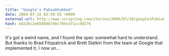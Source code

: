 ```yaml
---
title: "Google's Pubsubhubbub"
date: 2009-07-15 03:59:55 +0000
external-url: http://www.scripting.com/stories/2009/07/10/googlesPubsubhubbub.html
hash: bd228c2e6580467d8c704ce71ccd9276
---
```


It's got a weird name, and I found the spec somewhat hard to understand. But thanks to Brad Fitzpatrick and Brett Slatkin from the team at Google that implemented it, I now un...
